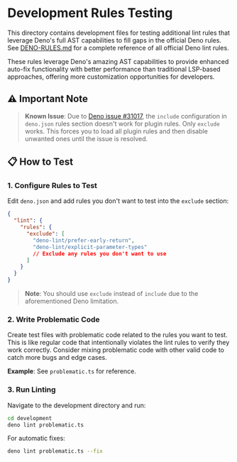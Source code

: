 # Development Rules Testing

This directory contains development files for testing additional lint rules that leverage Deno's full AST capabilities to fill gaps in the official Deno rules. See [DENO-RULES.md](./DENO-RULES.md) for a complete reference of all official Deno lint rules.

These rules leverage Deno's amazing AST capabilities to provide enhanced auto-fix functionality with better performance than traditional LSP-based approaches, offering more customization opportunities for developers.

## ⚠️ Important Note

> **Known Issue**: Due to [Deno issue #31017](https://github.com/denoland/deno/issues/31017), the `include` configuration in `deno.json` rules section doesn't work for plugin rules. Only `exclude` works. This forces you to load all plugin rules and then disable unwanted ones until the issue is resolved.

## 📋 How to Test

### 1. Configure Rules to Test

Edit `deno.json` and add rules you don't want to test into the `exclude` section:

```json
{
  "lint": {
    "rules": {
      "exclude": [
        "deno-lint/prefer-early-return",
        "deno-lint/explicit-parameter-types"
        // Exclude any rules you don't want to use
      ]
    }
  }
}
```

> **Note**: You should use `exclude` instead of `include` due to the aforementioned Deno limitation.

### 2. Write Problematic Code

Create test files with problematic code related to the rules you want to test. This is like regular code that intentionally violates the lint rules to verify they work correctly. Consider mixing problematic code with other valid code to catch more bugs and edge cases.

**Example**: See `problematic.ts` for reference.

### 3. Run Linting

Navigate to the development directory and run:

```bash
cd development
deno lint problematic.ts
```

For automatic fixes:

```bash
deno lint problematic.ts --fix
```
